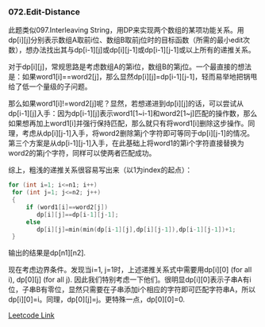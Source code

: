 ### 072.Edit-Distance

此题类似097.Interleaving String，用DP来实现两个数组的某项功能关系。用dp[i][j]分别表示数组A取前i位、数组B取前j位时的目标函数（所需的最小edit次数），想办法找出其与dp[i-1][j]或dp[i][j-1]或dp[i-1][j-1]或以上所有的递推关系。

对于dp[i][j]，常规思路是考虑数组A的第i位，数组B的第j位。一个最直接的想法是：如果word1[i]==word2[j]，那么显然dp[i][j]=dp[i-1][j-1]，轻而易举地把锅甩给了低一个量级的子问题。

那么如果word1[i]!=word2[j]呢？显然，若想递进到dp[i][j]的话，可以尝试从dp[i-1][j]入手：因为dp[i-1][j]表示word1[1\~i-1]和word2[1\~j]匹配的操作数，那么如果想再加上word1[i]并强行保持匹配，那么就只有将word1[i]删除这步操作。同理，考虑从dp[i][j-1]入手，将word2删除第j个字符即可等同于dp[i][j-1]的情况。第三个方案是从dp[i-1][j-1]入手，在此基础上将word1的第i个字符直接替换为word2的第j个字符，同样可以使两者匹配成功。

综上，粗浅的递推关系很容易写出来（以1为index的起点）：
```cpp
for (int i=1; i<=n1; i++)
 for (int j=1; j<=n2; j++)
 {
     if (word1[i]==word2[j])
        dp[i][j]==dp[i-1][j-1];
     else
        dp[i][j]=min(min(dp[i-1][j],dp[i][j-1]),dp[i-1][j-1])+1;     
 }
```
输出的结果是dp[n1][n2].

现在考虑边界条件。发现当i=1, j=1时，上述递推关系式中需要用dp[i][0] (for all i), dp[0][j] (for all j). 因此我们特别考虑一下他们。很明显dp[i][0]表示子串A有i位，子串B有零位，显然只需要在子串添加i个相应的字符即可匹配字符串A，所以dp[i][0]=i。同理，dp[0][j]=j。更特殊一点，dp[0][0]=0.


[Leetcode Link](https://leetcode.com/problems/edit-distance)